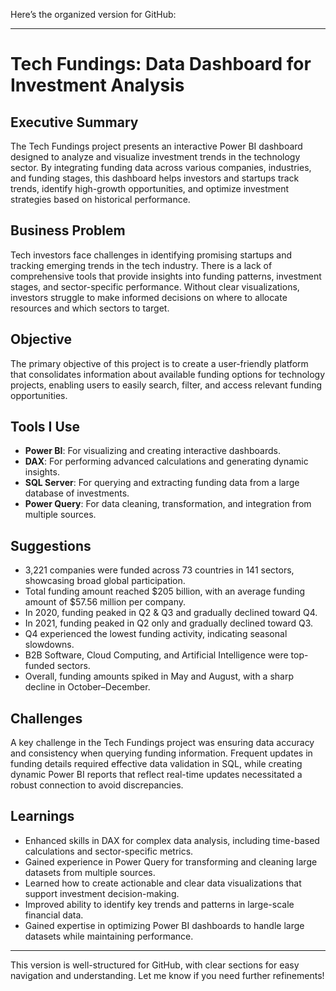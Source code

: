 Here’s the organized version for GitHub:

---

# **Tech Fundings: Data Dashboard for Investment Analysis**

## **Executive Summary**  
The Tech Fundings project presents an interactive Power BI dashboard designed to analyze and visualize investment trends in the technology sector. By integrating funding data across various companies, industries, and funding stages, this dashboard helps investors and startups track trends, identify high-growth opportunities, and optimize investment strategies based on historical performance.

## **Business Problem**  
Tech investors face challenges in identifying promising startups and tracking emerging trends in the tech industry. There is a lack of comprehensive tools that provide insights into funding patterns, investment stages, and sector-specific performance. Without clear visualizations, investors struggle to make informed decisions on where to allocate resources and which sectors to target.

## **Objective**  
The primary objective of this project is to create a user-friendly platform that consolidates information about available funding options for technology projects, enabling users to easily search, filter, and access relevant funding opportunities.

## **Tools I Use**  
- **Power BI**: For visualizing and creating interactive dashboards.  
- **DAX**: For performing advanced calculations and generating dynamic insights.  
- **SQL Server**: For querying and extracting funding data from a large database of investments.  
- **Power Query**: For data cleaning, transformation, and integration from multiple sources.

## **Suggestions**  
- 3,221 companies were funded across 73 countries in 141 sectors, showcasing broad global participation.  
- Total funding amount reached $205 billion, with an average funding amount of $57.56 million per company.  
- In 2020, funding peaked in Q2 & Q3 and gradually declined toward Q4.  
- In 2021, funding peaked in Q2 only and gradually declined toward Q3.  
- Q4 experienced the lowest funding activity, indicating seasonal slowdowns.  
- B2B Software, Cloud Computing, and Artificial Intelligence were top-funded sectors.  
- Overall, funding amounts spiked in May and August, with a sharp decline in October–December.

## **Challenges**  
A key challenge in the Tech Fundings project was ensuring data accuracy and consistency when querying funding information. Frequent updates in funding details required effective data validation in SQL, while creating dynamic Power BI reports that reflect real-time updates necessitated a robust connection to avoid discrepancies.

## **Learnings**  
- Enhanced skills in DAX for complex data analysis, including time-based calculations and sector-specific metrics.  
- Gained experience in Power Query for transforming and cleaning large datasets from multiple sources.  
- Learned how to create actionable and clear data visualizations that support investment decision-making.  
- Improved ability to identify key trends and patterns in large-scale financial data.  
- Gained expertise in optimizing Power BI dashboards to handle large datasets while maintaining performance.

---

This version is well-structured for GitHub, with clear sections for easy navigation and understanding. Let me know if you need further refinements!
